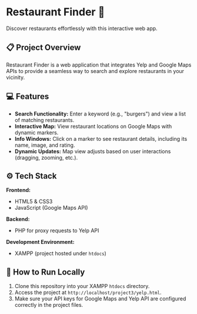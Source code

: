 # Restaurant Finder 🌟  
Discover restaurants effortlessly with this interactive web app.  

## 📋 Project Overview  
Restaurant Finder is a web application that integrates Yelp and Google Maps APIs to provide a seamless way to search and explore restaurants in your vicinity.  

## 💻 Features  
- **Search Functionality:** Enter a keyword (e.g., "burgers") and view a list of matching restaurants.  
- **Interactive Map:** View restaurant locations on Google Maps with dynamic markers.  
- **Info Windows:** Click on a marker to see restaurant details, including its name, image, and rating.  
- **Dynamic Updates:** Map view adjusts based on user interactions (dragging, zooming, etc.).  

## ⚙️ Tech Stack  
**Frontend:**  
- HTML5 & CSS3  
- JavaScript (Google Maps API)  

**Backend:**  
- PHP for proxy requests to Yelp API  

**Development Environment:**  
- XAMPP (project hosted under `htdocs`)  

## 🚀 How to Run Locally  
1. Clone this repository into your XAMPP `htdocs` directory.  
2. Access the project at `http://localhost/project3/yelp.html`.  
3. Make sure your API keys for Google Maps and Yelp API are configured correctly in the project files.  
